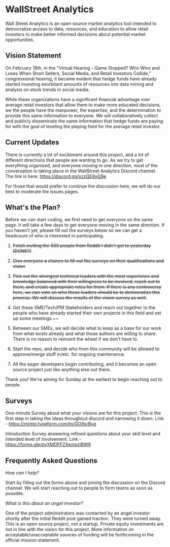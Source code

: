 # WallStreet Analytics

Wall Street Analytics is an open source market analytics tool intended to democratize access to data, resources, and education to allow retail investors to make better informed decisions about potential market opportunities.

## Vision Statement

On February 18th, in the "Virtual Hearing - Game Stopped? Who Wins and Loses When Short Sellers, Social Media, and Retail Investors Collide," congressional hearing, it became evident that hedge funds have already started investing exorbitant amounts of resources into data mining and analysis on stock trends in social media.

While these organizations have a significant financial advantage over average retail investors that allow them to make more educated decisions, we the people have the manpower, the expertise, and the determination to provide this same information to everyone. We will collaboratively collect and publicly disseminate the same information that hedge funds are paying for with the goal of leveling the playing field for the average retail investor.

## Current Updates

There is currently a lot of excitement around this project, and a lot of different directions that people are wanting to go. As we try to get everything organized, and everyone moving in one direction, most of the conversation is taking place in the WallStreet Analytics Discord channel. The link is here: https://discord.gg/xzzQE8yQ9e

For those that would prefer to continue the discussion here, we will do our best to moderate the issues pages.

## What's the Plan?

Before we can start coding, we first need to get everyone on the same page. It will take a few days to get everyone moving in the same direction. If you haven't yet, please fill out the surveys below so we can get a headcount of who is interested in participating.

1.  ~~Finish inviting the 500 people from Reddit I didn't get to yesterday (DONE!!)~~

2.  ~~Give everyone a chance to fill out the surveys on their qualifications and vision~~

3.  ~~Pick out the strongest technical leaders with the most experience and knowledge balanced with their willingness to be involved, reach out to them, and create appropriate roles for them. If there is any controversy here, we can vote on who these leaders should be to democratize this process. We will discuss the results of the vision survey as well.~~

4.  Get these SME/Tech/PM Stakeholders and reach out together to the people who have already started their own projects in this field and set up some meetings.~~

5.  Between our SMEs, we will decide what to keep as a base for our work from what exists already and what those authors are willing to share. There is no reason to reinvent the wheel if we don't have to.

6.  Start the repo, and decide who from this community will be allowed to approve/merge stuff in/etc. for ongoing maintenance.

7.  All the eager developers begin contributing, and it becomes an open source project just like anything else out there.

Thank you! We're aiming for Sunday at the earliest to begin reaching out to people.

## Surveys

One-minute Survey about what your visions are for this project. This is the first step in taking the ideas throughout discord and narrowing it down.
Link - <https://mintpi.typeform.com/to/GO9srByg>

Introduction Survey answering refined questions about your skill level and intended level of involvement.
Link - <https://forms.gle/pyXMDFFZXempzjBW9>

## Frequently Asked Questions

_How can I help?_

Start by filling out the forms above and joining the discussion on the Discord channel. We will start reaching out to people to form teams as soon as possible.

_What is this about an angel investor?_

One of the project administrators was contacted by an angel investor shortly after the initial Reddit post gained traction. They were turned away. This is an open source project, not a startup. Private equity investments are not in line with the vision for this project. More information on acceptable/unacceptable sources of funding will be forthcoming in the official mission statement.
